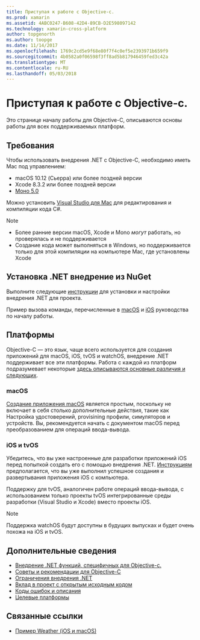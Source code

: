 ```yaml
---
title: Приступая к работе с Objective-c.
ms.prod: xamarin
ms.assetid: 4ABC0247-B608-42D4-89CB-D2E598097142
ms.technology: xamarin-cross-platform
author: topgenorth
ms.author: toopge
ms.date: 11/14/2017
ms.openlocfilehash: 1769c2cd5e9f68e80f7f4c0ef5e2393971b659f9
ms.sourcegitcommit: 4b0582a0f06598f3ff8ad5b817946459fed3c42a
ms.translationtype: MT
ms.contentlocale: ru-RU
ms.lasthandoff: 05/03/2018
---
```

# <a name="getting-started-with-objective-c"></a>Приступая к работе с Objective-c.

Это странице началу работы для Objective-C, описываются основы работы для всех поддерживаемых платформ.

## <a name="requirements"></a>Требования

Чтобы использовать внедрения .NET с Objective-C, необходимо иметь Mac под управлением:

* macOS 10.12 (Сьерра) или более поздней версии
* Xcode 8.3.2 или более поздней версии
* [Моно 5.0](http://www.mono-project.com/download/)

Можно установить [Visual Studio для Mac](https://www.visualstudio.com/vs/visual-studio-mac/) для редактирования и компиляции кода C#.

> [!NOTE]
> * Более ранние версии macOS, Xcode и Mono _могут_ работать, но проверялась и не поддерживается
> * Создание кода может выполняться в Windows, но поддерживается только для этой компиляции на компьютере Mac, где установлены Xcode

## <a name="installing-net-embedding-from-nuget"></a>Установка .NET внедрение из NuGet

Выполните следующие [инструкции](~/tools/dotnet-embedding/get-started/install/install.md) для установки и настройки внедрения .NET для проекта.

Пример вызова команды, перечисленные в [macOS](~/tools/dotnet-embedding/get-started/objective-c/macos.md) и [iOS](~/tools/dotnet-embedding/get-started/objective-c/ios.md) руководства по началу работы.

## <a name="platforms"></a>Платформы

Objective-C — это язык, чаще всего используется для создания приложений для macOS, iOS, tvOS и watchOS, внедрение .NET поддерживает все эти платформы. Работа с каждой из платформ подразумевает некоторые [здесь описываются основные различия и следующих](~/tools/dotnet-embedding/objective-c/platforms.md).

### <a name="macos"></a>macOS

[Создание приложения macOS](~/tools/dotnet-embedding/get-started/objective-c/macos.md) является простым, поскольку не включает в себя столько дополнительные действия, такие как Настройка удостоверений, provisining профили, симуляторов и устройств. Вы, рекомендуется начать с документом macOS перед преобразованием для операций ввода-вывода.

### <a name="ios--tvos"></a>iOS и tvOS

Убедитесь, что вы уже настроенные для разработки приложений iOS перед попыткой создать его с помощью внедрения .NET. [Инструкциям](~/tools/dotnet-embedding/get-started/objective-c/ios.md) предполагается, что вы уже выполнил успешное создания и развертывания приложения iOS с компьютера.

Поддержку для tvOS, аналогичен работе операций ввода-вывода, с использованием только проекты tvOS интегрированные среды разработки (Visual Studio и Xcode) вместо проекты iOS.

> [!NOTE]
> Поддержка watchOS будут доступны в будущих выпусках и будет очень похожа на iOS и tvOS.

## <a name="further-reading"></a>Дополнительные сведения

* [Внедрение .NET функций, специфичных для Objective-c.](~/tools/dotnet-embedding/objective-c/index.md)
* [Советы и рекомендации для Objective-C](~/tools/dotnet-embedding/objective-c/best-practices.md)
* [Ограничения внедрения .NET](~/tools/dotnet-embedding/limitations.md)
* [Вклад в проект с открытым исходным кодом](https://github.com/mono/Embeddinator-4000/blob/master/Contributing.md)
* [Коды ошибок и описания](~/tools/dotnet-embedding/errors.md)
* [Целевые платформы](~/tools/dotnet-embedding/objective-c/platforms.md)

## <a name="related-links"></a>Связанные ссылки

- [Пример Weather (iOS и macOS)](https://github.com/jamesmontemagno/embeddinator-weather)
